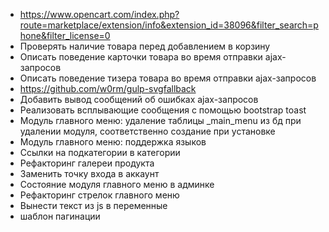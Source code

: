 * https://www.opencart.com/index.php?route=marketplace/extension/info&extension_id=38096&filter_search=phone&filter_license=0
* Проверять наличие товара перед добавлением в корзину
* Описать поведение карточки товара во время отправки ajax-запросов
* Описать поведение тизера товара во время отправки ajax-запросов
* https://github.com/w0rm/gulp-svgfallback
* Добавить вывод сообщений об ошибках ajax-запросов
* Реализовать всплывающие сообщения с помощью bootstrap toast
* Модуль главного меню: удаление таблицы _main_menu из бд при удалении модуля, соответственно создание при установке
* Модуль главного меню: поддержка языков
* Ссылки на подкатегории  в категории
* Рефакторинг галереи продукта
* Заменить точку входа в аккаунт
* Состояние модуля главного меню в админке
* Рефакторинг стрелок главного меню
* Вынести текст из js в переменные
* шаблон пагинации
